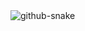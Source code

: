 <picture>
  <source media="(prefers-color-scheme: dark)" srcset="https://crazyairer.github.io/dist/github-snake-dark.svg" />
  <source media="(prefers-color-scheme: light)" srcset="https://crazyairer.github.io/dist/github-snake.svg" />
  <img alt="github-snake" src="https://crazyairer.github.io/dist/github-snake.svg" />
</picture>

